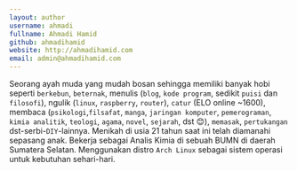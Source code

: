 ```yaml
---
layout: author
username: ahmadi
fullname: Ahmadi Hamid
github: ahmadihamid
website: http://ahmadihamid.com
email: admin@ahmadihamid.com
---
```


Seorang ayah muda yang mudah bosan sehingga memiliki banyak hobi seperti `berkebun`, `beternak`, menulis (`blog`, `kode program`, sedikit `puisi` dan `filosofi`), ngulik (`linux`, `raspberry`, `router`), `catur` (ELO online ~1600), membaca (`psikologi`,`filsafat`, `manga`, `jaringan komputer`, `pemerograman`, `kimia analitik`, `teologi`, `agama`, `novel`, `sejarah`, dst :blush:), `memasak`, `pertukangan` dst-serbi-`DIY`-lainnya. Menikah di usia 21 tahun saat ini telah diamanahi sepasang anak. Bekerja sebagai Analis Kimia di sebuah BUMN di daerah Sumatera Selatan. Menggunakan distro `Arch Linux` sebagai sistem operasi untuk kebutuhan sehari-hari. 
